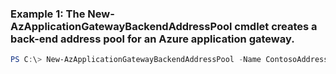 ### Example 1: The New-AzApplicationGatewayBackendAddressPool cmdlet creates a back-end address pool for an Azure application gateway.
```powershell
PS C:\> New-AzApplicationGatewayBackendAddressPool -Name ContosoAddressPool
```

